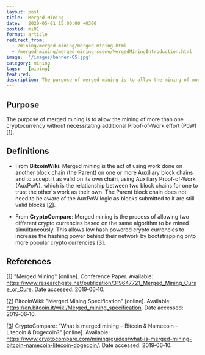 ```yaml
---
layout: post
title:  Merged Mining
date:   2020-05-01 15:00:00 +0300
postid: mi01
format: article
redirect_from:
  - /mining/merged-mining/merged-mining.html
  - /merged-mining/merged-mining-scene/MergedMiningIntroduction.html
image:  '/images/banner-05.jpg'
category: mining
tags:   [mining]
featured:
description: The purpose of merged mining is to allow the mining of more than one cryptocurrency without necessitating additional Proof-of-Work effort.
---
```


## Purpose

The purpose of merged mining is to allow the mining of more than one cryptocurrency without necessitating additional
Proof-of-Work effort (PoW) [[1]].

## Definitions

- From **BitcoinWiki**: Merged mining is the act of using work done on another block chain (the Parent) on one or more Auxiliary block chains and to accept it as valid on its own chain, using Auxiliary Proof-of-Work (AuxPoW), which is the relationship between two block chains for one to trust the other's work as their own. The Parent block chain does not need to be aware of the AuxPoW logic as blocks submitted to it are still valid blocks [[2]].

- From **CryptoCompare**: Merged mining is the process of allowing two different crypto currencies based on the same algorithm to be mined simultaneously. This allows low hash powered crypto currencies to increase the hashing power behind their network by bootstrapping onto more popular crypto currencies [[3]].


## References

[[1]] "Merged Mining" [online]. Conference Paper.
Available: <https://www.researchgate.net/publication/319647721_Merged_Mining_Curse_or_Cure>. Date accessed: 2019&#8209;06&#8209;10.

[1]: https://www.researchgate.net/publication/319647721_Merged_Mining_Curse_or_Cure
"Merged Mining"

[[2]] BitcoinWiki: "Merged Mining Specification" [online].
Available: <https://en.bitcoin.it/wiki/Merged_mining_specification>.
Date accessed: 2019&#8209;06&#8209;10.

[2]: https://en.bitcoin.it/wiki/Merged_mining_specification
"Merged Mining Specification"

[[3]] CryptoCompare: "What is merged mining – Bitcoin & Namecoin – Litecoin & Dogecoin?" [online].
Available: <https://www.cryptocompare.com/mining/guides/what-is-merged-mining-bitcoin-namecoin-litecoin-dogecoin/>.
Date accessed: 2019&#8209;06&#8209;10.

[3]: https://www.cryptocompare.com/mining/guides/what-is-merged-mining-bitcoin-namecoin-litecoin-dogecoin/
"What is Merged Mining –
Bitcoin & Namecoin –
Litecoin & Dogecoin?"
